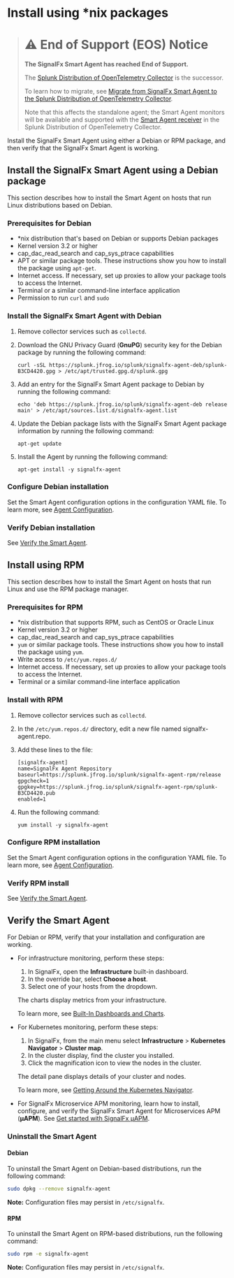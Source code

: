 # Install using *nix packages

> # :warning: End of Support (EOS) Notice
> **The SignalFx Smart Agent has reached End of Support.**
>
> The [Splunk Distribution of OpenTelemetry Collector](https://github.com/signalfx/splunk-otel-collector) is the successor.
>
> To learn how to migrate, see [Migrate from SignalFx Smart Agent to the Splunk Distribution of OpenTelemetry Collector](https://docs.splunk.com/Observability/gdi/opentelemetry/smart-agent-migration-to-otel-collector.html).
>
> Note that this affects the standalone agent; the Smart Agent monitors will be available and supported with the [Smart Agent receiver](https://github.com/signalfx/splunk-otel-collector/blob/main/pkg/receiver/smartagentreceiver/README.md) in the Splunk Distribution of OpenTelemetry Collector.

Install the SignalFx Smart Agent using either a Debian or RPM package,
and then verify that the SignalFx Smart Agent is working.

## Install the SignalFx Smart Agent using a Debian package

This section describes how to install the Smart Agent on hosts that
run Linux distributions based on Debian.

### Prerequisites for Debian

* *nix distribution that's based on Debian or supports Debian packages
* Kernel version 3.2 or higher
* cap_dac_read_search and cap_sys_ptrace capabilities
* APT or similar package tools. These instructions show you how to install the package using `apt-get`.
* Internet access. If necessary, set up proxies to allow your package tools to access the Internet.
* Terminal or a similar command-line interface application
* Permission to run `curl` and `sudo`

### Install the SignalFx Smart Agent with Debian

1. Remove collector services such as `collectd`.

2. Download the GNU Privacy Guard (**GnuPG**) security key for the Debian package
   by running the following command:

   ```
   curl -sSL https://splunk.jfrog.io/splunk/signalfx-agent-deb/splunk-B3CD4420.gpg > /etc/apt/trusted.gpg.d/splunk.gpg
   ```

3. Add an entry for the SignalFx Smart Agent package to Debian by running the following command:

   ```
   echo 'deb https://splunk.jfrog.io/splunk/signalfx-agent-deb release main' > /etc/apt/sources.list.d/signalfx-agent.list
   ```

4. Update the Debian package lists with the SignalFx Smart Agent package information
   by running the following command:

   ```
   apt-get update
   ```

5. Install the Agent by running the following command:

   ```
   apt-get install -y signalfx-agent
   ```

### Configure Debian installation

Set the Smart Agent configuration options in the configuration YAML file. To learn more,
see [Agent Configuration](config-schema.md).

### Verify Debian installation

See [Verify the Smart Agent](#verify-the-smart-agent).

## Install using RPM

This section describes how to install the Smart Agent on hosts that
run Linux and use the RPM package manager.

### Prerequisites for RPM

* *nix distribution that supports RPM, such as CentOS or Oracle Linux
* Kernel version 3.2 or higher
* cap_dac_read_search and cap_sys_ptrace capabilities
* `yum` or similar package tools. These instructions show you how to install the package using `yum`.
* Write access to `/etc/yum.repos.d/`
* Internet access. If necessary, set up proxies to allow your package tools to access the Internet.
* Terminal or a similar command-line interface application

### Install with RPM

1. Remove collector services such as `collectd`.

2. In the `/etc/yum.repos.d/` directory, edit a new file named signalfx-agent.repo.
3. Add these lines to the file:

   ```
   [signalfx-agent]
   name=SignalFx Agent Repository
   baseurl=https://splunk.jfrog.io/splunk/signalfx-agent-rpm/release
   gpgcheck=1
   gpgkey=https://splunk.jfrog.io/splunk/signalfx-agent-rpm/splunk-B3CD4420.pub
   enabled=1
   ```

4. Run the following command:

   ```
   yum install -y signalfx-agent
   ```

### Configure RPM installation

Set the Smart Agent configuration options in the configuration YAML file. To learn more,
see [Agent Configuration](config-schema.md).

### Verify RPM install

See [Verify the Smart Agent](#verify-the-smart-agent).

## Verify the Smart Agent

For Debian or RPM, verify that your installation and configuration are working.

* For infrastructure monitoring, perform these steps:
  1. In SignalFx, open the **Infrastructure** built-in dashboard.
  2. In the override bar, select **Choose a host**.
  3. Select one of your hosts from the dropdown.

  The charts display metrics from your infrastructure.

  To learn more, see [Built-In Dashboards and Charts](https://docs.splunk.com/observability/data-visualization/dashboards/built-in-dashboards.html).

* For Kubernetes monitoring, perform these steps:
  1. In SignalFx, from the main menu select **Infrastructure** > **Kubernetes Navigator** > **Cluster map**.
  2. In the cluster display, find the cluster you installed.
  3. Click the magnification icon to view the nodes in the cluster.

  The detail pane displays details of your cluster and nodes.

  To learn more, see [Getting Around the Kubernetes Navigator](https://docs.splunk.com/observability/infrastructure/monitor/k8s.html).

* For SignalFx Microservice APM monitoring, learn how to install, configure, and verify the SignalFx Smart Agent for Microservices APM (**µAPM**). See
  [Get started with SignalFx µAPM](https://docs.splunk.com/observability/apm/intro-to-apm.html#nav-Introduction-to-Splunk-APM).

### Uninstall the Smart Agent

#### Debian

To uninstall the Smart Agent on Debian-based distributions, run the following
command:

```sh
sudo dpkg --remove signalfx-agent
```

**Note:** Configuration files may persist in `/etc/signalfx`.

#### RPM

To uninstall the Smart Agent on RPM-based distributions, run the following
command:

```sh
sudo rpm -e signalfx-agent
```

**Note:** Configuration files may persist in `/etc/signalfx`.
